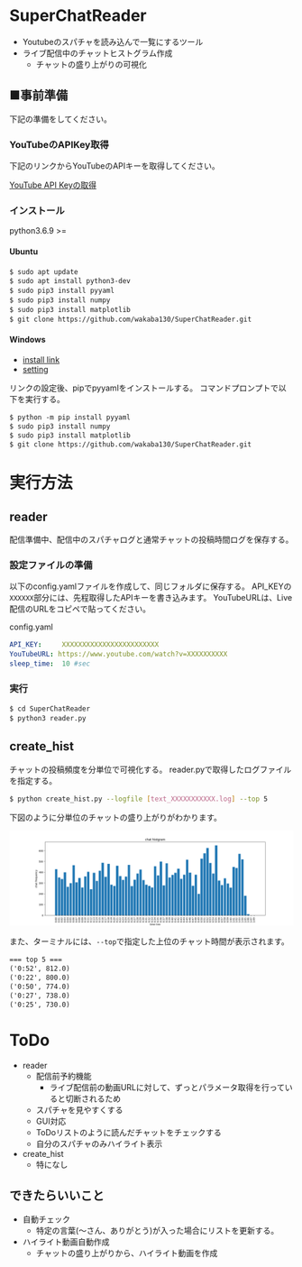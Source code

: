 # SuperChatReader

+ Youtubeのスパチャを読み込んで一覧にするツール
+ ライブ配信中のチャットヒストグラム作成
  + チャットの盛り上がりの可視化

## ■事前準備

下記の準備をしてください。

### YouTubeのAPIKey取得

下記のリンクからYouTubeのAPIキーを取得してください。

[YouTube API Keyの取得](https://qiita.com/iroiro_bot/items/1016a6a439dfb8d21eca)

### インストール

python3.6.9 >=

#### Ubuntu

```bash
$ sudo apt update
$ sudo apt install python3-dev
$ sudo pip3 install pyyaml
$ sudo pip3 install numpy
$ sudo pip3 install matplotlib
$ git clone https://github.com/wakaba130/SuperChatReader.git
```

#### Windows

+ [install link](https://www.python.jp/install/windows/install.html)
+ [setting](https://www.javadrive.jp/python/install/index3.html)

リンクの設定後、pipでpyyamlをインストールする。
コマンドプロンプトで以下を実行する。

```
$ python -m pip install pyyaml
$ sudo pip3 install numpy
$ sudo pip3 install matplotlib
$ git clone https://github.com/wakaba130/SuperChatReader.git
```


# 実行方法

## reader

配信準備中、配信中のスパチャログと通常チャットの投稿時間ログを保存する。

### 設定ファイルの準備

以下のconfig.yamlファイルを作成して、同じフォルダに保存する。
API_KEYの`XXXXXX`部分には、先程取得したAPIキーを書き込みます。
YouTubeURLは、Live配信のURLをコピペで貼ってください。

config.yaml

```yaml
API_KEY:     XXXXXXXXXXXXXXXXXXXXXXXX
YouTubeURL: https://www.youtube.com/watch?v=XXXXXXXXXX
sleep_time:  10 #sec
```

### 実行

```bash
$ cd SuperChatReader
$ python3 reader.py
```

## create_hist

チャットの投稿頻度を分単位で可視化する。
reader.pyで取得したログファイルを指定する。

```bash
$ python create_hist.py --logfile [text_XXXXXXXXXXX.log] --top 5
```

下図のように分単位のチャットの盛り上がりがわかります。

![image](test/chat_hist.png)

また、ターミナルには、`--top`で指定した上位のチャット時間が表示されます。

```
=== top 5 ===
('0:52', 812.0)
('0:22', 800.0)
('0:50', 774.0)
('0:27', 738.0)
('0:25', 730.0)
```

# ToDo

+ reader
  + 配信前予約機能
    + ライブ配信前の動画URLに対して、ずっとパラメータ取得を行っていると切断されるため
  + スパチャを見やすくする
  + GUI対応
  + ToDoリストのように読んだチャットをチェックする
  + 自分のスパチャのみハイライト表示
+ create_hist
  + 特になし

## できたらいいこと

+ 自動チェック
  + 特定の言葉(〜さん、ありがとう)が入った場合にリストを更新する。
+ ハイライト動画自動作成
  + チャットの盛り上がりから、ハイライト動画を作成